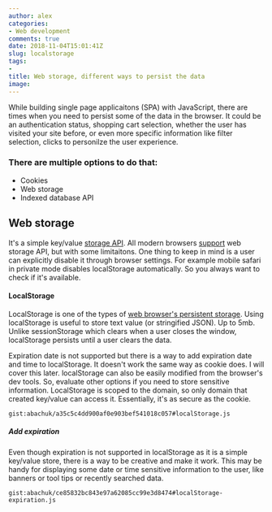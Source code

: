 ```yaml
---
author: alex
categories:
- Web development
comments: true
date: 2018-11-04T15:01:41Z
slug: localstorage
tags: 
- 
title: Web storage, different ways to persist the data
image:
---
```


While building single page applicaitons (SPA) with JavaScript, there are times when you need to persist some of the data in the browser. It could be an authentication status, shopping cart selection, whether the user has visited your site before, or even more specific information like filter selection, clicks to personilze the user experience.

### There are multiple options to do that:

- Cookies
- Web storage
- Indexed database API

## Web storage

It's a simple key/value [storage API](https://www.w3.org/TR/webstorage/). All modern browsers [support](https://caniuse.com/#feat=namevalue-storage) web storage API, but with some limitaitons. One thing to keep in mind is a user can explicitly disable it through browser settings. For example mobile safari in private mode disables localStorage automatically. So you always want to check if it's available.

#### LocalStorage

LocalStorage is one of the types of [web browser's persistent storage](https://developer.mozilla.org/en-US/docs/Web/API/Web_Storage_API/Using_the_Web_Storage_API). Using localStorage is useful to store text value (or stringified JSON). Up to 5mb. Unlike sessionStorage which clears when a user closes the window, localStorage persists until a user clears the data.

Expiration date is not supported but there is a way to add expiration date and time to localStorage. It doesn't work the same way as cookie does. I will cover this later. localStorage can also be easily modified from the browser's dev tools. So, evaluate other options if you need to store sensitive information. LocalStorage is scoped to the domain, so only domain that created key/value can access it. Essentially, it's as secure as the cookie.

`gist:abachuk/a35c5c4dd900af0e903bef541018c057#localStorage.js`

<!-- https://gist.github.com/abachuk/a35c5c4dd900af0e903bef541018c057.js -->

##### Add expiration

Even though expiration is not supported in localStorage as it is a simple key/value store, there is a way to be creative and make it work. This may be handy for displaying some date or time sensitive information to the user, like banners or tool tips or recently searched data.

`gist:abachuk/ce85832bc843e97a62085cc99e3d8474#localStorage-expiration.js`

<!-- https://gist.github.com/abachuk/ce85832bc843e97a62085cc99e3d8474 -->

